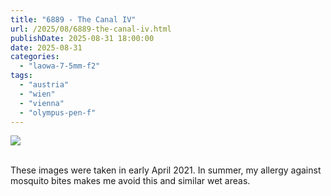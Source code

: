 ```yaml
---
title: "6889 - The Canal IV"
url: /2025/08/6889-the-canal-iv.html
publishDate: 2025-08-31 18:00:00
date: 2025-08-31
categories:
  - "laowa-7-5mm-f2"
tags:
  - "austria"
  - "wien"
  - "vienna"
  - "olympus-pen-f"
---
```

<div class="container">
<div class="center"><a target="_blank" href="https://d25zfm9zpd7gm5.cloudfront.net/1200x1200/2021/20210404_113822_lr.jpg"><img class="webfeedsFeaturedVisual" src="https://d25zfm9zpd7gm5.cloudfront.net/0600x0600/2021/20210404_113822_lr.jpg" /></a></div>
</div>
<br />

These images were taken in early April 2021. In summer, my
allergy against mosquito bites makes me avoid this and
similar wet areas.
